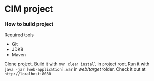 # CIM project

### How to build project
Required tools
* Git
* JDK8
* Maven

Clone project.
Build it with `mvn clean install` in project root.
Run it with `java -jar [web-application].war` in _web/target_ folder.
Check it out at `http://localhost:8080`
